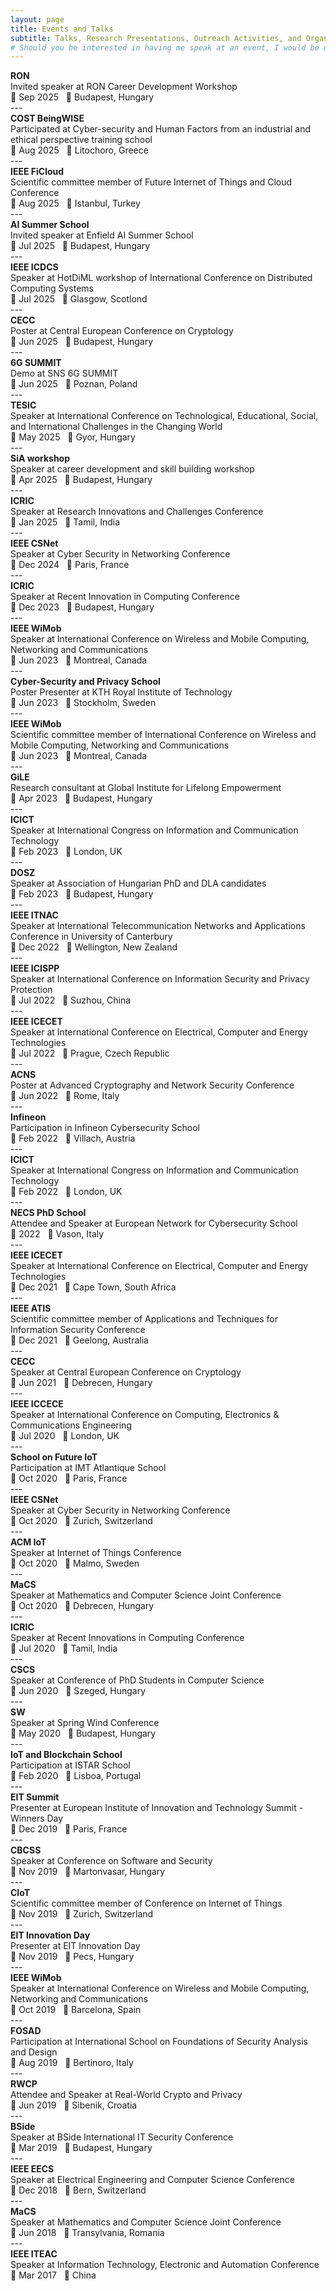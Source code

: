 ```yaml
---
layout: page
title: Events and Talks
subtitle: Talks, Research Presentations, Outreach Activities, and Organizational Roles
# Should you be interested in having me speak at an event, I would be delighted to hear from you. Please [reach out to me](/contact.md).
---
```


<div>
  <div><strong>RON</strong></div>
  <div>Invited speaker at RON Career Development Workshop</div>
  <div>📅 Sep 2025 &nbsp;&nbsp;📍 Budapest, Hungary</div>
</div>
---
<div>
  <div><strong>COST BeingWISE</strong></div>
  <div>Participated at Cyber-security and Human Factors from an industrial and ethical perspective training school</div>
  <div>📅 Aug 2025 &nbsp;&nbsp;📍 Litochoro, Greece</div>
</div>
---
<div>
  <div><strong>IEEE FiCloud</strong></div>
  <div>Scientific committee member of Future Internet of Things and Cloud Conference</div>
  <div>📅 Aug 2025 &nbsp;&nbsp;📍 Istanbul, Turkey</div>
</div>
---
<div>
  <div><strong>AI Summer School</strong></div>
  <div>Invited speaker at Enfield AI Summer School</div>
  <div>📅 Jul 2025 &nbsp;&nbsp;📍 Budapest, Hungary</div>
</div>
---
<div>
  <div><strong>IEEE ICDCS</strong></div>
  <div>Speaker at HotDiML workshop of International Conference on Distributed Computing Systems</div>
  <div>📅 Jul 2025 &nbsp;&nbsp;📍 Glasgow, Scotlond</div>
</div>
---
<div>
  <div><strong>CECC</strong></div>
  <div>Poster at Central European Conference on Cryptology</div>
  <div>📅 Jun 2025 &nbsp;&nbsp;📍 Budapest, Hungary</div>
</div>
---
<div>
  <div><strong>6G SUMMIT</strong></div>
  <div>Demo at SNS 6G SUMMIT</div>
  <div>📅 Jun 2025 &nbsp;&nbsp;📍 Poznan, Poland</div>
</div>
---
<div>
  <div><strong>TESIC</strong></div>
  <div>Speaker at International Conference on Technological, Educational, Social, and International Challenges in the Changing World</div>
  <div>📅 May 2025 &nbsp;&nbsp;📍 Gyor, Hungary</div>
</div>
---
<div>
  <div><strong>SiA workshop</strong></div>
  <div>Speaker at career development and skill building workshop</div>
  <div>📅 Apr 2025 &nbsp;&nbsp;📍 Budapest, Hungary</div>
</div>
---
<div>
  <div><strong>ICRIC</strong></div>
  <div>Speaker at Research Innovations and Challenges Conference</div>
  <div>📅 Jan 2025 &nbsp;&nbsp;📍 Tamil, India</div>
</div>
---
<div>
  <div><strong>IEEE CSNet</strong></div>
  <div>Speaker at Cyber Security in Networking Conference</div>
  <div>📅 Dec 2024 &nbsp;&nbsp;📍 Paris, France</div>
</div>
---
<div>
  <div><strong>ICRIC</strong></div>
  <div>Speaker at Recent Innovation in Computing Conference</div>
  <div>📅 Dec 2023 &nbsp;&nbsp;📍 Budapest, Hungary</div>
</div>
---
<div>
  <div><strong>IEEE WiMob</strong></div>
  <div>Speaker at International Conference on Wireless and Mobile Computing, Networking and Communications</div>
  <div>📅 Jun 2023 &nbsp;&nbsp;📍 Montreal, Canada</div>
</div>
---
<div>
  <div><strong>Cyber-Security and Privacy School</strong></div>
  <div>Poster Presenter at KTH Royal Institute of Technology</div>
  <div>📅 Jun 2023 &nbsp;&nbsp;📍 Stockholm, Sweden</div>
</div>
---
<div>
  <div><strong>IEEE WiMob</strong></div>
  <div>Scientific committee member of International Conference on Wireless and Mobile Computing, Networking and Communications</div>
  <div>📅 Jun 2023 &nbsp;&nbsp;📍 Montreal, Canada</div>
</div>
---
<div>
  <div><strong>GiLE</strong></div>
  <div>Research consultant at Global Institute for Lifelong Empowerment</div>
  <div>📅 Apr 2023 &nbsp;&nbsp;📍 Budapest, Hungary</div>
</div>
---
<div>
  <div><strong>ICICT</strong></div>
  <div>Speaker at International Congress on Information and Communication Technology</div>
  <div>📅 Feb 2023 &nbsp;&nbsp;📍 London, UK</div>
</div>
---
<div>
  <div><strong>DOSZ</strong></div>
  <div>Speaker at Association of Hungarian PhD and DLA candidates</div>
  <div>📅 Feb 2023 &nbsp;&nbsp;📍 Budapest, Hungary</div>
</div>
---
<div>
  <div><strong>IEEE ITNAC</strong></div>
  <div>Speaker at International Telecommunication Networks and Applications Conference in University of Canterbury</div>
  <div>📅 Dec 2022 &nbsp;&nbsp;📍 Wellington, New Zealand</div>
</div>
---
<div>
  <div><strong>IEEE ICISPP</strong></div>
  <div>Speaker at International Conference on Information Security and Privacy Protection</div>
  <div>📅 Jul 2022 &nbsp;&nbsp;📍 Suzhou, China</div>
</div>
---
<div>
  <div><strong>IEEE ICECET</strong></div>
  <div>Speaker at International Conference on Electrical, Computer and Energy Technologies</div>
  <div>📅 Jul 2022 &nbsp;&nbsp;📍 Prague, Czech Republic</div>
</div>
---
<div>
  <div><strong>ACNS</strong></div>
  <div>Poster at Advanced Cryptography and Network Security Conference</div>
  <div>📅 Jun 2022 &nbsp;&nbsp;📍 Rome, Italy</div>
</div>
---
<div>
  <div><strong>Infineon</strong></div>
  <div>Participation in Infineon Cybersecurity School</div>
  <div>📅 Feb 2022 &nbsp;&nbsp;📍 Villach, Austria</div>
</div>
---
<div>
  <div><strong>ICICT</strong></div>
  <div>Speaker at International Congress on Information and Communication Technology</div>
  <div>📅 Feb 2022 &nbsp;&nbsp;📍 London, UK</div>
</div>
---
<div>
  <div><strong>NECS PhD School</strong></div>
  <div>Attendee and Speaker at European Network for Cybersecurity School</div>
  <div>📅 2022 &nbsp;&nbsp;📍 Vason, Italy</div>
</div>
---
<div>
  <div><strong>IEEE ICECET</strong></div>
  <div>Speaker at International Conference on Electrical, Computer and Energy Technologies</div>
  <div>📅 Dec 2021 &nbsp;&nbsp;📍 Cape Town, South Africa</div>
</div>
---
<div>
  <div><strong>IEEE ATIS</strong></div>
  <div>Scientific committee member of Applications and Techniques for Information Security Conference</div>
  <div>📅 Dec 2021 &nbsp;&nbsp;📍 Geelong, Australia</div>
</div>
---
<div>
  <div><strong>CECC</strong></div>
  <div>Speaker at Central European Conference on Cryptology</div>
  <div>📅 Jun 2021 &nbsp;&nbsp;📍 Debrecen, Hungary</div>
</div>
---
<div>
  <div><strong>IEEE ICCECE</strong></div>
  <div>Speaker at International Conference on Computing, Electronics & Communications Engineering</div>
  <div>📅 Jul 2020 &nbsp;&nbsp;📍 London, UK</div>
</div>
---
<div>
  <div><strong>School on Future IoT</strong></div>
  <div>Participation at IMT Atlantique School</div>
  <div>📅 Oct 2020 &nbsp;&nbsp;📍 Paris, France</div>
</div>
---
<div>
  <div><strong>IEEE CSNet</strong></div>
  <div>Speaker at Cyber Security in Networking Conference</div>
  <div>📅 Oct 2020 &nbsp;&nbsp;📍 Zurich, Switzerland</div>
</div>
---
<div>
  <div><strong>ACM IoT</strong></div>
  <div>Speaker at Internet of Things Conference</div>
  <div>📅 Oct 2020 &nbsp;&nbsp;📍 Malmo, Sweden</div>
</div>
---
<div>
  <div><strong>MaCS</strong></div>
  <div>Speaker at Mathematics and Computer Science Joint Conference</div>
  <div>📅 Oct 2020 &nbsp;&nbsp;📍 Debrecen, Hungary</div>
</div>
---
<div>
  <div><strong>ICRIC</strong></div>
  <div>Speaker at Recent Innovations in Computing Conference</div>
  <div>📅 Jul 2020 &nbsp;&nbsp;📍 Tamil, India</div>
</div>
---
<div>
  <div><strong>CSCS</strong></div>
  <div>Speaker at Conference of PhD Students in Computer Science</div>
  <div>📅 Jun 2020 &nbsp;&nbsp;📍 Szeged, Hungary</div>
</div>
---
<div>
  <div><strong>SW</strong></div>
  <div>Speaker at Spring Wind Conference</div>
  <div>📅 May 2020 &nbsp;&nbsp;📍 Budapest, Hungary</div>
</div>
---
<div>
  <div><strong>IoT and Blockchain School</strong></div>
  <div>Participation at ISTAR School</div>
  <div>📅 Feb 2020 &nbsp;&nbsp;📍 Lisboa, Portugal</div>
</div>
---
<div>
  <div><strong>EIT Summit</strong></div>
  <div>Presenter at European Institute of Innovation and Technology Summit - Winners Day</div>
  <div>📅 Dec 2019 &nbsp;&nbsp;📍 Paris, France</div>
</div>
---
<div>
  <div><strong>CBCSS</strong></div>
  <div>Speaker at Conference on Software and Security</div>
  <div>📅 Nov 2019 &nbsp;&nbsp;📍 Martonvasar, Hungary</div>
</div>
---
<div>
  <div><strong>CIoT</strong></div>
  <div>Scientific committee member of Conference on Internet of Things</div>
  <div>📅 Nov 2019 &nbsp;&nbsp;📍 Zurich, Switzerland</div>
</div>
---
<div>
  <div><strong>EIT Innovation Day</strong></div>
  <div>Presenter at EIT Innovation Day</div>
  <div>📅 Nov 2019 &nbsp;&nbsp;📍 Pecs, Hungary</div>
</div>
---
<div>
  <div><strong>IEEE WiMob</strong></div>
  <div>Speaker at International Conference on Wireless and Mobile Computing, Networking and Communications</div>
  <div>📅 Oct 2019 &nbsp;&nbsp;📍 Barcelona, Spain</div>
</div>
---
<div>
  <div><strong>FOSAD</strong></div>
  <div>Participation at International School on Foundations of Security Analysis and Design</div>
  <div>📅 Aug 2019 &nbsp;&nbsp;📍 Bertinoro, Italy</div>
</div>
---
<div>
  <div><strong>RWCP</strong></div>
  <div>Attendee and Speaker at Real-World Crypto and Privacy</div>
  <div>📅 Jun 2019 &nbsp;&nbsp;📍 Sibenik, Croatia</div>
</div>
---
<div>
  <div><strong>BSide</strong></div>
  <div>Speaker at BSide International IT Security Conference</div>
  <div>📅 Mar 2019 &nbsp;&nbsp;📍 Budapest, Hungary</div>
</div>
---
<div>
  <div><strong>IEEE EECS</strong></div>
  <div>Speaker at Electrical Engineering and Computer Science Conference</div>
  <div>📅 Dec 2018 &nbsp;&nbsp;📍 Bern, Switzerland</div>
</div>
---
<div>
  <div><strong>MaCS</strong></div>
  <div>Speaker at Mathematics and Computer Science Joint Conference</div>
  <div>📅 Jun 2018 &nbsp;&nbsp;📍 Transylvania, Romania</div>
</div>
---
<div>
  <div><strong>IEEE ITEAC</strong></div>
  <div>Speaker at Information Technology, Electronic and Automation Conference</div>
  <div>📅 Mar 2017 &nbsp;&nbsp;📍 China</div>
</div>


